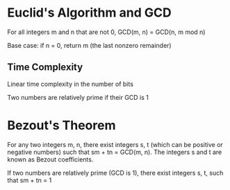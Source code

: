# Euclid's Algorithm and GCD

For all integers m and n that are not 0, GCD(m, n) = GCD(n, m mod n)

Base case: if n = 0, return m (the last nonzero remainder)

## Time Complexity

Linear time complexity in the number of bits

Two numbers are relatively prime if their GCD is 1

# Bezout's Theorem

For any two integers m, n, there exist integers s, t (which can be positive or negative numbers) such that sm + tn = GCD(m, n). The integers s and t are known as Bezout coefficients.

If two numbers are relatively prime (GCD is 1), there exist integers s, t, such that sm + tn = 1